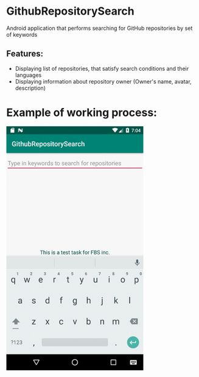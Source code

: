 # GithubRepositorySearch
Android application that performs searching for GitHub repositories by set of keywords

## Features:
* Displaying list of repositories, that satisfy search conditions  and their languages
* Displaying information about repository owner (Owner's name, avatar, description)

# Example of working process:
<img src="example.gif" width="360" height="640" />